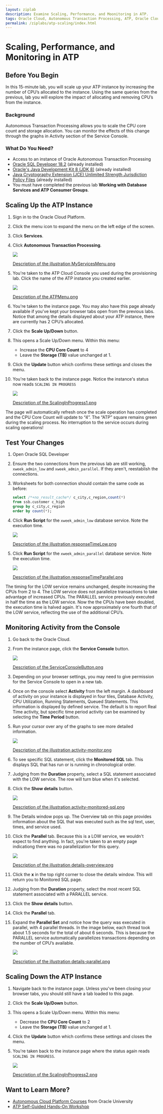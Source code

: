 ```yaml
---
layout: ziplab
description: Examine Scaling, Performance, and Moonitoring in ATP.
tags: Oracle Cloud, Autonomous Transaction Processing, ATP, Oracle Cloud Infrastructure, OCI
permalink: /ziplabs/atp-scaling/index.html
---
```

# Scaling, Performance, and Monitoring in ATP #

## Before You Begin ##
In this 15-minute lab, you will scale up your ATP instance by increasing the number of CPU’s allocated to the instance. Using the same queries from the previous, lab you will explore the impact of allocating and removing CPU’s from the instance.

### Background ###
Autonomous Transaction Processing allows you to scale the CPU core count and storage allocation. You can monitor the effects of this change through the graphs in Activity section of the Service Console.

### What Do You Need? ###
* Access to an instance of Oracle Autonomous Transaction Processing
* [Oracle SQL Developer 18.2](http://www.oracle.com/technetwork/developer-tools/sql-developer/overview/index.html)  (already installed)
* [Oracle's Java Development Kit 8 (JDK 8)](http://www.oracle.com/technetwork/java/javase/downloads/index.html) (already installed)
* [Java Cryptography Extension (JCE) Unlimited Strength Jurisdiction Policy Files](https://www.oracle.com/technetwork/java/javase/downloads/jce8-download-2133166.html) (already installed)
* You must have completed the previous lab **Working with Database Services and ATP Consumer Groups**.


## Scaling Up the ATP Instance ##
1. Sign in to the Oracle Cloud Platform. 
2. Click the menu icon to expand the menu on the left edge of the screen.
3. Click **Services**.
4. Click **Autonomous Transaction Processing**.

    ![](img/MyServicesMenu.png)

    [Description of the illustration MyServicesMenu.png](files/MyServicesMenu.txt)

5. You're taken to the ATP Cloud Console you used during the provisioning lab. Click the name of the ATP instance you created earlier. 

    ![](img/ATPMenu.png)

    [Description of the ATPMenu.png](files/ATPMenu.txt)

6. You're taken to the instance page. You may also have this page already available if you've kept your browser tabs open from the previous labs. Notice that among the details displayed about your ATP instance, there are currently has 2 CPU’s allocated.
7. Click the **Scale Up/Down** button.
8. This opens a Scale Up/Down menu. Within this menu:
     * Increase the **CPU Core Count** to 4
     * Leave the **Storage (TB)** value unchanged at 1.
9. Click the **Update** button which confirms these settings and closes the menu. 
10. You're taken back to the instance page. Notice the instance's status now reads `SCALING IN PROGRESS`

    ![](img/ScalingInProgress1.png)

    [Description of the ScalingInProgress1.png](files/ScalingInProgress1.txt)

The page will automatically refresh once the scale operation has completed and the CPU Core Count will update to “4”. The “ATP” square remains green during the scaling process. No interruption to the service occurs during scaling operations! 

## Test Your Changes ##
1. Open Oracle SQL Developer
2. Ensure the two connections from the previous lab are still working, `xweek_admin_low` and `xweek_admin_parallel`. If they aren't, reestablish the connections.
3. Worksheets for both connection should contain the same code as before:

   ````SQL
   select /*+no_result_cache*/ c_city,c_region,count(*) 
   from ssb.customer c_high
   group by c_city,c_region
   order by count(*);
   ````

4. Click **Run Script** for the `xweek_admin_low` database service. Note the execution time.

    ![](img/responseTimeLow.png)

    [Description of the illustration responseTimeLow.png](files/responseTimeLow.txt)

5. Click **Run Script** for  the `xweek_admin_parallel` database service. Note the execution time.

    ![](img/responseTimeParallel.png)

    [Description of the illustration responseTimeParallel.png](files/responseTimeParallel.txt)

The timing for the LOW service remains unchanged, despite increasing the CPUs from 2 to 4. The LOW service does not parallelize transactions to take advantage of increased CPUs. The PARALLEL service previously executed in half the time as the LOW service. Now the the CPUs have been doubled, the execution time is halved again. It's now approximately one fourth that of the LOW service, reflecting the use of the additional CPU’s.


## Monitoring Activity from the Console ##
1. Go back to the Oracle Cloud.
2. From the instance page, click the **Service Console** button.

    ![](img/ServiceConsoleButton.png)

    [Description of the ServiceConsoleButton.png](files/ServiceConsoleButton.txt)
3. Depending on your browser settings, you may need to give permission for the Service Console to open in a new tab.
4. Once on the console select **Activity** from the left margin. A dashboard of activity on your instance is displayed in four tiles, Database Activity, CPU Utilization, Running Statements, Queued Statements. This information is displayed by defined service. The default is to report Real Time activity, but specific time period activity can be examined by selecting the **Time Period** button.
5. Run your cursor over any of the graphs to see more detailed information.
    
    ![](img/activity-monitor.png)

    [Description of the illustration activity-monitor.png](files/activity-monitor.txt)


6. To see specific SQL statement, click the **Monitored SQL** tab. This displays SQL that has run or is running in chronological order.
7. Judging from the **Duration** property, select a SQL statement associated with the LOW service. The row will turn blue when it's selected.
8. Click the **Show details** button.
    
    ![](img/activity-monitored-sql.png)

    [Description of the illustration activity-monitored-sql.png](files/activity-monitored-sql.txt)

9. The Details window pops up. The Overview tab on this page provides information about the SQL that was executed such as the sql text, user, times, and service used.
10. Click the **Parallel** tab. Because this is a LOW service, we wouldn't expect to find anything. In fact, you're taken to an empty page indicationg there was no parallelization for this query.
    
    ![](img/details-overview.png)

    [Description of the illustration details-overview.png](files/details-overview.txt)

11. Click the **x** in the top right corner to close the details window. This will return you to Monitored SQL page.
12. Judging from the **Duration** property, select the most recent SQL statement associated with a PARALLEL service.
13. Click the **Show details** button.
14. Click the **Parallel** tab.
15. Expand the **Parallel Set** and notice how the query was executed in parallel, with 4 parallel threads. In the image below, each thread took about 1.5 seconds for the total of about 6 seconds. This is because the PARALLEL service automatically parallelizes transactions depending on the number of CPU’s available.

    ![](img/details-parallel.png)

    [Description of the illustration details-parallel.png](files/details-parallel.txt)


## Scaling Down the ATP Instance ##
1. Navigate back to the instance page. Unless you've been closing your browser tabs, you should still have a tab loaded to this page.
2. Click the **Scale Up/Down** button.
3. This opens a Scale Up/Down menu. Within this menu:
     * Decrease the **CPU Core Count** to 2
     * Leave the **Storage (TB)** value unchanged at 1.
4. Click the **Update** button which confirms these settings and closes the menu. 
5. You're taken back to the instance page where the status again reads `SCALING IN PROGRESS`.

    ![](img/ScalingInProgress2.png)

    [Description of the ScalingInProgress2.png](files/ScalingInProgress2.txt)


## Want to Learn More? ##
* [Autonomous Cloud Platform Courses](https://learn.oracle.com/pls/web_prod-plq-dad/dl4_pages.getpage?page=dl4homepage&get_params=offering:35573#filtersGroup1=&filtersGroup2=.f667&filtersGroup3=&filtersGroup4=&filtersGroup5=&filtersSearch=) from Oracle University 
* [ATP Self-Guided Hands-On Workshop](https://cloudsolutionhubs.github.io/autonomous-transaction-processing/workshops/?page=README.md)

